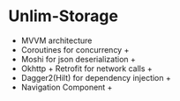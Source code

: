 # Unlim-Storage

 - MVVM architecture
 - Coroutines for concurrency +
 - Moshi for json deserialization +
 - Okhttp + Retrofit for network calls +
 - Dagger2(Hilt) for dependency injection +
 - Navigation Component +
